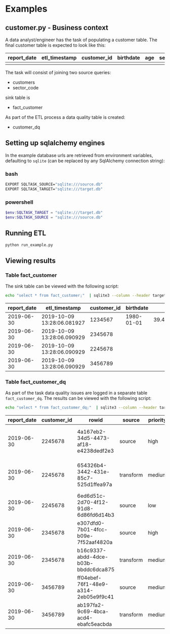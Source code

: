 # Examples

## customer.py - Business context

A data analyst/engineer has the task of populating a customer table.
The final customer table is expected to look like this:

| report_date|etl_timestamp|customer_id|birthdate|age|sector_code |
| ---- | ---| --- | --- | --- | --- |
||


The task will consist of joining two source queries:
* customers
* sector_code

sink table is
* fact_customer 

As part of the ETL process a data quality table is created:
* customer_dq


## Setting up sqlalchemy engines

In the example database urls are retrieved from environment variables,
defaulting to `sqlite` (can be replaced by any SqlAlchemy connection 
string):

### bash

```bash
EXPORT SQLTASK_SOURCE="sqlite:///source.db" 
EXPORT SQLTASK_TARGET="sqlite:///target.db"
```

### powershell

```powershell
$env:SQLTASK_TARGET = "sqlite:///target.db"
$env:SQLTASK_SOURCE = "sqlite:///source.db"
```

##  Running ETL

```bash
python run_example.py
```

## Viewing results

### Table fact_customer

The sink table can be viewed with the following script:

```bash
echo "select * from fact_customer;"  | sqlite3 --column --header target.db
```


|report_date|etl_timestamp|customer_id|birthdate|age|sector_code|
| --- | --- | --- | --- | --- | --- |
|2019-06-30|2019-10-09 13:28:06.081927|1234567|1980-01-01|39.4934976043806|111211|
|2019-06-30|2019-10-09 13:28:06.090929|2345678|||143|
|2019-06-30|2019-10-09 13:28:06.090929|2245678||||
|2019-06-30|2019-10-09 13:28:06.090929|3456789||||

### Table fact_customer_dq

As part of the task data quality issues are logged in a separate table 
`fact_customer_dq`. The results can be viewed with the following script:

```bash
echo "select * from fact_customer_dq;"  | sqlite3 --column --header target.db
```

|report_date|customer_id|rowid|source|priority|category|column_name|message|
| --- | --- | --- | --- | --- | --- | --- | --- |
2019-06-30|2245678|4a167eb2-34d5-4473-af18-e4238dedf2e3|source|high|incorrect|birthdate|Cannot parse birthdate: 1980-13-01
2019-06-30|2245678|654326b4-3442-431e-85c7-525d1ffea97a|transform|medium|missing|age|Age is undefined due to undefined birthdate
2019-06-30|2245678|6ed6d51c-2d70-4f12-91d8-6d86fd6d14b3|source|low|missing|sector_code|Sector code undefined
2019-06-30|2345678|e307dfd0-7b01-4fcc-b09e-7f52aaf4820a|source|high|incorrect|birthdate|Birthdate in future: 2080-01-01
2019-06-30|2345678|b16c9337-abdd-4dce-b03b-bbddc6dca875|transform|medium|missing|age|Age is undefined due to undefined
2019-06-30|3456789|ff04ebef-76f1-48e9-a314-2eb05e9f9c41|source|medium|missing|birthdate|Missing birthdate
2019-06-30|3456789|ab197fa2-9c69-4bca-acd4-ebafc5eacbda|transform|medium|missing|age|Age is undefined due to undefined
